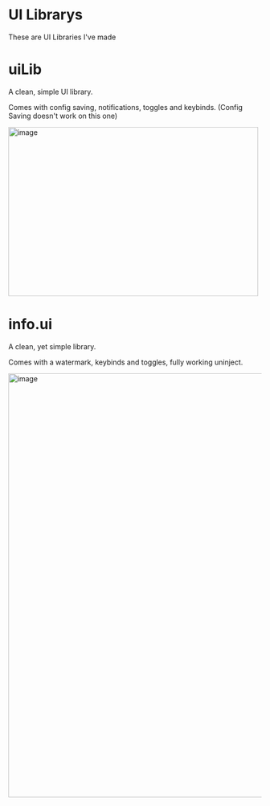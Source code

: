 # UI Librarys
These are UI Libraries I've made

# uiLib

A clean, simple UI library.

Comes with config saving, notifications, toggles and keybinds. (Config Saving doesn't work on this one)

<img width="497" height="337" alt="image" src="https://github.com/user-attachments/assets/6d01d026-66b2-4cf2-bf8c-f9e7f0b0b1aa" />

# info.ui

A clean, yet simple library.

Comes with a watermark, keybinds and toggles, fully working uninject.

<img width="1624" height="845" alt="image" src="https://github.com/user-attachments/assets/864b61e2-5543-4bd2-97b3-6de6bf0be1d3" />
